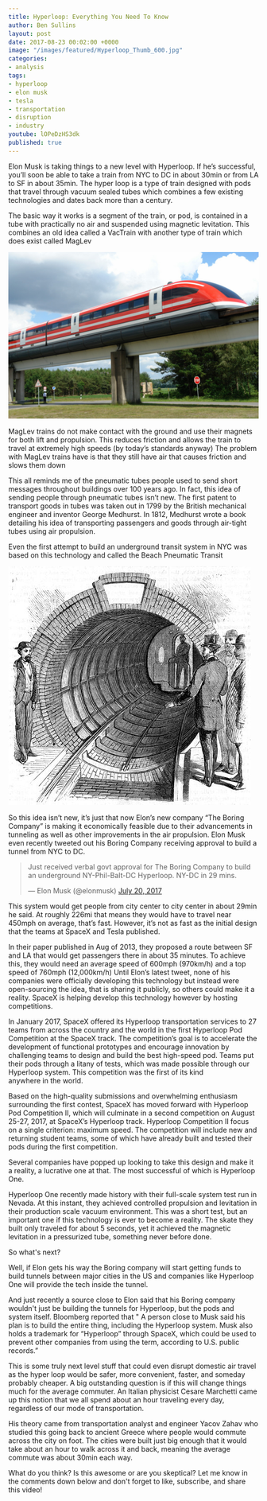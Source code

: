 ```yaml
---
title: Hyperloop: Everything You Need To Know
author: Ben Sullins
layout: post
date: 2017-08-23 00:02:00 +0000
image: "/images/featured/Hyperloop_Thumb_600.jpg"
categories:
- analysis
tags:
- hyperloop
- elon musk
- tesla
- transportation
- disruption
- industry
youtube: lOPeDzHS3dk
published: true
---
```


Elon Musk is taking things to a new level with Hyperloop. If he’s successful, you’ll soon be able to take a train from NYC to DC in about 30min or from LA to SF in about 35min. The hyper loop is a type of train designed with pods that travel through vacuum sealed tubes which combines a few existing technologies and dates back more than a century. 

The basic way it works is a segment of the train, or pod, is contained in a tube with practically no air and suspended using magnetic levitation. This combines an old idea called a VacTrain with another type of train which does exist called MagLev

<img src="/images/post/mag-lev.jpg" />

MagLev trains do not make contact with the ground and use their magnets for both lift and propulsion. This reduces friction and allows the train to travel at extremely high speeds (by today’s standards anyway) The problem with MagLev trains have is that they still have air that causes friction and slows them down

This all reminds me of the pneumatic tubes people used to send short messages throughout buildings over 100 years ago. In fact, this idea of sending people through pneumatic tubes isn’t new. The first patent to transport goods in tubes was taken out in 1799 by the British mechanical engineer and inventor George Medhurst. In 1812, Medhurst wrote a book detailing his idea of transporting passengers and goods through air-tight tubes using air propulsion.

Even the first attempt to build an underground transit system in NYC was based on this technology and called the Beach Pneumatic Transit

<img src="/images/post/beach-transit.jpg" />

So this idea isn’t new, it’s just that now Elon’s new company “The Boring Company” is making it economically feasible due to their advancements in tunneling as well as other improvements in the air propulsion. Elon Musk even recently tweeted out his Boring Company receiving approval to build a tunnel from NYC to DC.

<blockquote class="twitter-tweet" data-lang="en"><p lang="en" dir="ltr">Just received verbal govt approval for The Boring Company to build an underground NY-Phil-Balt-DC Hyperloop. NY-DC in 29 mins.</p>&mdash; Elon Musk (@elonmusk) <a href="https://twitter.com/elonmusk/status/888053175155949572">July 20, 2017</a></blockquote>
<script async src="//platform.twitter.com/widgets.js" charset="utf-8"></script>

This system would get people from city center to city center in about 29min he said. At roughly 226mi that means they would have to travel near 450mph on average, that’s fast. However, it’s not as fast as the initial design that the teams at SpaceX and Tesla published.

In their paper published in Aug of 2013, they proposed a route between SF and LA that would get passengers there in about 35 minutes. To achieve this, they would need an average speed of 600mph (970km/h) and a top speed of 760mph (12,000km/h)
Until Elon’s latest tweet, none of his companies were officially developing this technology but instead were open-sourcing the idea, that is sharing it publicly, so others could make it a reality.
SpaceX is helping develop this technology however by hosting competitions. 

In January 2017, SpaceX offered its Hyperloop transportation services to 27 teams from across the country and the world in the first Hyperloop Pod Competition at the SpaceX track. The competition’s goal is to accelerate the development of functional prototypes and encourage innovation by challenging teams to design and build the best high-speed pod. Teams put their pods through a litany of tests, which was made possible through our Hyperloop system. This competition was the first of its kind anywhere in the world.

Based on the high-quality submissions and overwhelming enthusiasm surrounding the first contest, SpaceX has moved forward with Hyperloop Pod Competition II, which will culminate in a second competition on August 25-27, 2017, at SpaceX’s Hyperloop track. Hyperloop Competition II focus on a single criterion: maximum speed. The competition will include new and returning student teams, some of which have already built and tested their pods during the first competition.

Several companies have popped up looking to take this design and make it a reality, a lucrative one at that. The most successful of which is Hyperloop One.

Hyperloop One recently made history with their full-scale system test run in Nevada. At this instant, they achieved controlled propulsion and levitation in their production scale vacuum environment. This was a short test, but an important one if this technology is ever to become a reality. The skate they built only traveled for about 5 seconds, yet it achieved the magnetic levitation in a pressurized tube, something never before done.

So what's next?

Well, if Elon gets his way the Boring company will start getting funds to build tunnels between major cities in the US and companies like Hyperloop One will provide the tech inside the tunnel. 

And just recently a source close to Elon said that his Boring company wouldn't just be building the tunnels for Hyperloop, but the pods and system itself. Bloomberg reported that " A person close to Musk said his plan is to build the entire thing, including the Hyperloop system. Musk also holds a trademark for “Hyperloop” through SpaceX, which could be used to prevent other companies from using the term, according to U.S. public records.”

This is some truly next level stuff that could even disrupt domestic air travel as the hyper loop would be safer, more convenient, faster, and someday probably cheaper. A big outstanding question is if this will change things much for the average commuter. An Italian physicist Cesare Marchetti came up this notion that we all spend about an hour traveling every day, regardless of our mode of transportation.

His theory came from transportation analyst and engineer Yacov Zahav who studied this going back to ancient Greece where people would commute across the city on foot. The cities were built just big enough that it would take about an hour to walk across it and back, meaning the average commute was about 30min each way.

What do you think? Is this awesome or are you skeptical? Let me know in the comments down below and don't forget to like, subscribe, and share this video!
